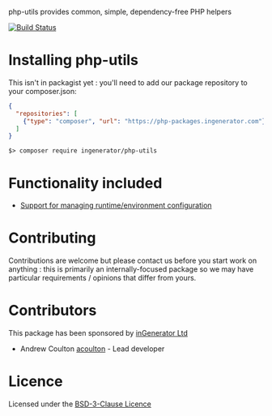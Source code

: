 php-utils provides common, simple, dependency-free PHP helpers

[![Build Status](https://travis-ci.org/ingenerator/php-utils.svg?branch=1.0.x)](https://travis-ci.org/ingenerator/php-utils)


# Installing php-utils

This isn't in packagist yet : you'll need to add our package repository to your composer.json:

```json
{
  "repositories": [
    {"type": "composer", "url": "https://php-packages.ingenerator.com"}
  ]
}
```

`$> composer require ingenerator/php-utils`

# Functionality included

* [Support for managing runtime/environment configuration](docs/managing_runtime_config.md)

# Contributing

Contributions are welcome but please contact us before you start work on anything :
this is primarily an internally-focused package so we may have particular requirements
/ opinions that differ from yours. 

# Contributors

This package has been sponsored by [inGenerator Ltd](http://www.ingenerator.com)

* Andrew Coulton [acoulton](https://github.com/acoulton) - Lead developer

# Licence

Licensed under the [BSD-3-Clause Licence](LICENSE)
